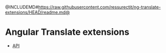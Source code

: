 <div class="pull-right">
    <a href="https://github.com/ressurectit/ng-translate-extensions">
        <span class="fab fa-github"></span>
    </a>
</div>

@INCLUDEMD#https://raw.githubusercontent.com/ressurectit/ng-translate-extensions/HEAD/readme.md@

# Angular Translate extensions

- [API](/content/api/ng-translate-extensions/translate-extensions)